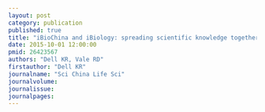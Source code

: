 ```yaml
---
layout: post
category: publication
published: true
title: "iBioChina and iBiology: spreading scientific knowledge together."
date: 2015-10-01 12:00:00
pmid: 26423567
authors: "Dell KR, Vale RD"
firstauthor: "Dell KR"
journalname: "Sci China Life Sci"
journalvolume: 
journalissue: 
journalpages: 
---
```




